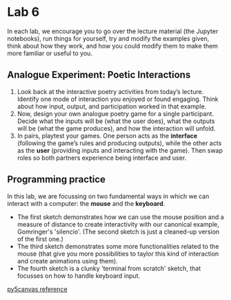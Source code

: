 # Lab 6

In each lab, we encourage you to go over the lecture material (the Jupyter notebooks), run things for yourself, try and modify the examples given, think about how they work, and how you could modify them to make them more familiar or useful to you.

## Analogue Experiment: Poetic Interactions

1. Look back at the interactive poetry activities from today’s lecture. Identify one mode of interaction you enjoyed or found engaging. Think about how input, output, and participation worked in that example.
2. Now, design your own analogue poetry game for a single participant. Decide what the inputs will be (what the user does), what the outputs will be (what the game produces), and how the interaction will unfold.
3. In pairs, playtest your games. One person acts as the **interface** (following the game’s rules and producing outputs), while the other acts as the **user** (providing inputs and interacting with the game). Then swap roles so both partners experience being interface and user.

## Programming practice

In this lab, we are focussing on two fundamental ways in which we can interact with a computer: the **mouse** and the **keyboard**.
- The first sketch demonstrates how we can use the mouse position and a measure of distance to create interactivity with our canonical example, Gomringer's 'silencio'. (The second sketch is just a cleaned-up version of the first one.)
- The third sketch demonstrates some more functionalities related to the mouse (that give you more possibilities to taylor this kind of interaction and create animations using them).
- The fourth sketch is a clunky 'terminal from scratch' sketch, that focusses on how to handle keyboard input.

[py5canvas reference](https://github.com/colormotor/py5canvas/tree/main/docs)
